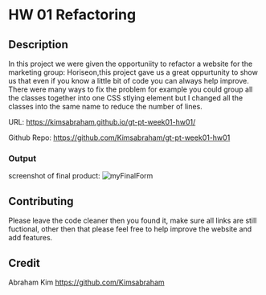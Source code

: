 # HW 01 Refactoring 

## Description

In this project we were given the opportuniity to refactor a website for the marketing group: Horiseon,this project gave us a great oppurtunity to show us that even if you know a little bit of code you can always help improve. There were many ways to fix the problem for example you could group all the classes together into one CSS stlying element but I changed all the classes into the same name to reduce the number of lines.

URL: https://kimsabraham.github.io/gt-pt-week01-hw01/

Github Repo: https://github.com/Kimsabraham/gt-pt-week01-hw01


### Output

screenshot of final product: 
![myFinalForm](assets\images\Screenshot.png)

## Contributing

Please leave the code cleaner then you found it, make sure all links are still fuctional, other then that please feel free to help improve the website and add features. 

## Credit 

Abraham Kim 
https://github.com/Kimsabraham
